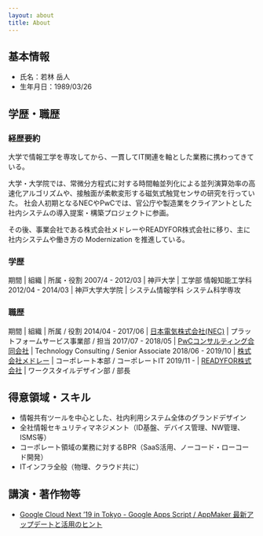 ```yaml
---
layout: about
title: About
---
```


## 基本情報
- 氏名：若林 岳人
- 生年月日：1989/03/26

## 学歴・職歴

### 経歴要約
大学で情報工学を専攻してから、一貫してIT関連を軸とした業務に携わってきている。

大学・大学院では、常微分方程式に対する時間軸並列化による並列演算効率の高速化アルゴリズムや、接触面が柔軟変形する磁気式触覚センサの研究を行っていた。
社会人初期となるNECやPwCでは、官公庁や製造業をクライアントとした社内システムの導入提案・構築プロジェクトに参画。

その後、事業会社である株式会社メドレーやREADYFOR株式会社に移り、主に社内システムや働き方の Modernization を推進している。

### 学歴

期間 | 組織 | 所属・役割
2007/4 - 2012/03 | 神戸大学 | 工学部 情報知能工学科
2012/04 - 2014/03 | 神戸大学大学院 | システム情報学科 システム科学専攻

### 職歴

期間 | 組織 | 所属 / 役割
2014/04 - 2017/06 | [日本電気株式会社(NEC)](https://jpn.nec.com/) | プラットフォームサービス事業部 / 担当
2017/07 - 2018/05 | [PwCコンサルティング合同会社](https://www.pwc.com/jp/) |  Technology Consulting / Senior Associate
2018/06 - 2019/10 | [株式会社メドレー](https://www.medley.jp/) | コーポレート本部 / コーポレートIT
2019/11 - | [READYFOR株式会社](https://corp.readyfor.jp/) | ワークスタイルデザイン部 / 部長

## 得意領域・スキル
- 情報共有ツールを中心とした、社内利用システム全体のグランドデザイン
- 全社情報セキュリティマネジメント（ID基盤、デバイス管理、NW管理、ISMS等）
- コーポレート領域の業務に対するBPR（SaaS活用、ノーコード・ローコード開発）
- ITインフラ全般（物理、クラウド共に）

## 講演・著作物等
- [Google Cloud Next ’19 in Tokyo - Google Apps Script / AppMaker 最新アップデートと活用のヒント](https://cloud.withgoogle.com/next/19/tokyo/speakers?session=D2-4-S10)